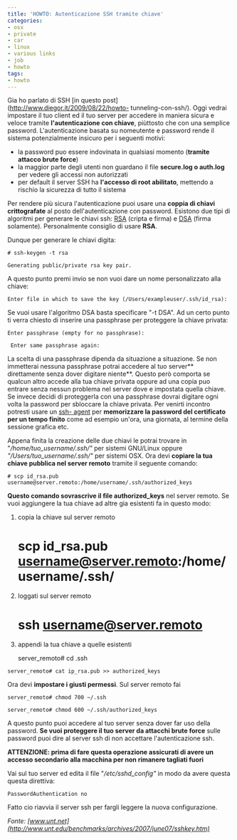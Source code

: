 ```yaml
---
title: 'HOWTO: Autenticazione SSH tramite chiave'
categories:
- osx
- private
- car
- linux
- various links
- job
- howto
tags:
- howto
---
```

Gia ho parlato di SSH [in questo post](http://www.diegor.it/2009/08/22/howto-
tunneling-con-ssh/). Oggi vedrai impostare il tuo client ed il tuo server per
accedere in maniera sicura e veloce tramite **l'autenticazione con chiave**,
piùttosto che con una semplice password. L'autenticazione basata su nomeutente
e password rende il sistema potenzialmente insicuro per i seguenti motivi:

  * la password puo essere indovinata in qualsiasi momento (**tramite attacco brute force**)
  * la maggior parte degli utenti non guardano il file **secure.log o auth.log** per vedere gli accessi non autorizzati
  * per default il server SSH ha **l'accesso di root abilitato**, mettendo a rischio la sicurezza di tutto il sistema
  

  
Per rendere più sicura l'autenticazione puoi usare una **coppia di chiavi
crittografate** al posto dell'autenticazione con password. Esistono due tipi
di algoritmi per generare le chiavi ssh:
[RSA](http://it.wikipedia.org/wiki/RSA) (cripta e firma) e
[DSA](http://it.wikipedia.org/wiki/Digital_Signature_Algorithm) (firma
solamente). Personalmente consiglio di usare **RSA**.

Dunque per generare le chiavi digita:

    
    
    # ssh-keygen -t rsa  
    
    Generating public/private rsa key pair.

  
A questo punto premi invio se non vuoi dare un nome personalizzato alla
chiave:

    
    
    Enter file in which to save the key (/Users/exampleuser/.ssh/id_rsa):

  
Se vuoi usare l'algoritmo DSA basta specificare "-t DSA". Ad un certo punto ti
verra chiesto di inserire una passphrase per proteggere la chiave privata:

    
    
    Enter passphrase (empty for no passphrase):  
    
     Enter same passphrase again:

  
La scelta di una passphrase dipenda da situazione a situazione. Se non
immetterai nessuna passphrase potrai accedere al tuo server** direttamente
senza dover digitare niente**. Questo però comporta se qualcun altro accede
alla tua chiave privata oppure ad una copia puo entrare senza nessun problema
nel server dove e impostata quella chiave. Se invece decidi di proteggerla con
una passphrase dovrai digitare ogni volta la password per sbloccare la chiave
privata. Per venirti incontro potresti usare un [ssh-
agent](http://www.openbsd.org/cgi-bin/man.cgi?query=ssh-agent&sektion=1) per
**memorizzare la password del certificato per un tempo finito** come ad
esempio un'ora, una giornata, al termine della sessione grafica etc.

Appena finita la creazione delle due chiavi le potrai trovare in
"_/home/tuo_username/.ssh/"_ per sistemi GNU/Linux oppure
_"/Users/tuo_username/.ssh/"_ per sistemi OSX. Ora devi **copiare la tua
chiave pubblica nel server remoto** tramite il seguente comando:

    
    
    # scp id_rsa.pub username@server.remoto:/home/username/.ssh/authorized_keys

  
**Questo comando sovrascrive il file authorized_keys** nel server remoto. Se vuoi aggiungere la tua chiave ad altre gia esistenti fa in questo modo:

  1. copia la chiave sul server remoto
    
        # scp id_rsa.pub username@server.remoto:/home/username/.ssh/

  2. loggati sul server remoto
    
        # ssh username@server.remoto

  3. appendi la tua chiave a quelle esistenti
    
        server_remoto# cd .ssh  
    
    server_remoto# cat ip_rsa.pub >> authorized_keys

  

  
Ora devi **impostare i giusti permessi**. Sul server remoto fai

    
    
    server_remoto# chmod 700 ~/.ssh  
    
    server_remoto# chmod 600 ~/.ssh/authorized_keys

  
A questo punto puoi accedere al tuo server senza dover far uso della password.
**Se vuoi proteggere il tuo server da attacchi brute force** sulle password
puoi dire al server ssh di non accettare l'autenticazione ssh.

**ATTENZIONE: prima di fare questa operazione assicurati di avere un accesso secondario alla macchina per non rimanere tagliati fuori**

Vai sul tuo server ed edita il file "_/etc/sshd_config"_ in modo da avere
questa questa direttiva:

    
    
    PasswordAuthentication no

  
Fatto cio riavvia il server ssh per fargli leggere la nuova configurazione.

_Fonte:
[www.unt.net](http://www.unt.edu/benchmarks/archives/2007/june07/sshkey.htm)_

